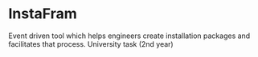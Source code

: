# InstaFram
Event driven tool which helps engineers create installation packages and facilitates that process. University task (2nd year)
